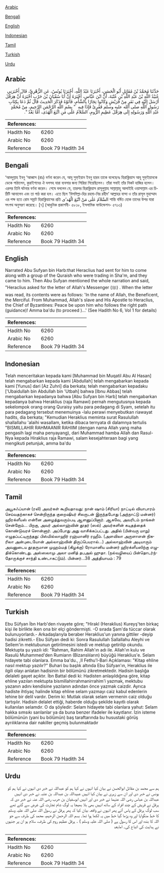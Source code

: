 [Arabic](#arabic)

[Bengali](#bengali)

[English](#english)

[Indonesian](#indonesian)

[Tamil](#tamil)

[Turkish](#turkish)

[Urdu](#urdu)

## Arabic


<div dir="rtl" lang="ar" style={{fontSize:'larger',backgroundColor:'#f8f9fa',padding:20}}>
حَدَّثَنَا مُحَمَّدُ بْنُ مُقَاتِلٍ أَبُو الْحَسَنِ، أَخْبَرَنَا عَبْدُ اللَّهِ، أَخْبَرَنَا يُونُسُ، عَنِ الزُّهْرِيِّ، قَالَ أَخْبَرَنِي عُبَيْدُ اللَّهِ بْنُ عَبْدِ اللَّهِ بْنِ عُتْبَةَ، أَنَّ ابْنَ عَبَّاسٍ، أَخْبَرَهُ أَنَّ أَبَا سُفْيَانَ بْنَ حَرْبٍ أَخْبَرَهُ أَنَّ هِرَقْلَ أَرْسَلَ إِلَيْهِ فِي نَفَرٍ مِنْ قُرَيْشٍ وَكَانُوا تِجَارًا بِالشَّأْمِ، فَأَتَوْهُ فَذَكَرَ الْحَدِيثَ قَالَ ثُمَّ دَعَا بِكِتَابِ رَسُولِ اللَّهِ صلى الله عليه وسلم فَقُرِئَ فَإِذَا فِيهِ ‏ "‏ بِسْمِ اللَّهِ الرَّحْمَنِ الرَّحِيمِ، مِنْ مُحَمَّدٍ عَبْدِ اللَّهِ وَرَسُولِهِ إِلَى هِرَقْلَ عَظِيمِ الرُّومِ، السَّلاَمُ عَلَى مَنِ اتَّبَعَ الْهُدَى، أَمَّا بَعْدُ ‏"‏‏.‏
</div>
<div style={{backgroundColor:'#f8f9fa',padding:20, marginBottom: 10}}><table> <thead> <tr> <th>References:</th> <th></th> </tr> </thead> <tbody><tr><td>Hadith No</td><td>6260</td></tr><tr><td>Arabic No</td><td>6260</td></tr><tr><td>Reference</td><td>Book 79 Hadith 34</td></tr></tbody></table></div>

## Bengali


<div dir="ltr" lang="bn" style={{fontSize:'larger',backgroundColor:'#f8f9fa',padding:20}}>
‘আবদুল্লাহ ইবনু ‘আব্বাস (রাঃ) বর্ণনা করেন যে, আবূ সুফ্ইয়ান ইবনু হারব তাকে বলেছেনঃ হিরাক্লিয়াস আবূ সুফ্ইয়ানকে ডেকে পাঠালেন, কুরাইশদের ঐ দলসহ যারা ব্যবসার জন্য সিরিয়া গিয়েছিলেন। তাঁরা সবাই তাঁর নিকট হাজির হলেন। এরপর তিনি ঘটনার বর্ণনা করেন। শেষে বললেন যে, তারপর হিরাক্লিয়াস রাসূলুল্লাহ সাল্লাল্লাহু আলাইহি ওয়াসাল্লাম এর চিঠিটি আনালেন এবং তা পাঠ করা হল। এতে ছিল ‘বিসমিল্লা-হির রহমা-নির রহীম’ আল্লাহর বান্দা ও তাঁর রাসূল মুহাম্মাদ এর পক্ষ হতে রোম সম্রাট হিরাক্লিয়াসের প্রতি السَّلاَمُ عَلٰى مَنْ اتَّبَعَ الْهُد‘ى শান্তি বর্ষিত হোক তাদের উপর যারা সৎপথ অনুসরণ করেছে। [৭] (আধুনিক প্রকাশনী- ৫৮১৮, ইসলামিক ফাউন্ডেশন- ৫৭১৩)
</div>
<div style={{backgroundColor:'#f8f9fa',padding:20, marginBottom: 10}}><table> <thead> <tr> <th>References:</th> <th></th> </tr> </thead> <tbody><tr><td>Hadith No</td><td>6260</td></tr><tr><td>Arabic No</td><td>6260</td></tr><tr><td>Reference</td><td>Book 79 Hadith 34</td></tr></tbody></table></div>

## English


<div dir="ltr" lang="en" style={{fontSize:'larger',backgroundColor:'#f8f9fa',padding:20}}>
Narrated Abu Sufyan bin Harb:that Heraclius had sent for him to come along with a group of the Quraish who were trading in Sha'm, and they came to him. Then Abu Sufyan mentioned the whole narration and said, "Heraclius asked for the letter of Allah's Messenger (ﷺ) . When the letter was read, its contents were as follows: 'In the name of Allah, the Beneficent, the Merciful. From Muhammad, Allah's slave and His Apostle to Heraclius, the Chief of Byzantines: Peace be upon him who follows the right path (guidance)! Amma ba'du (to proceed )...' (See Hadith No 6, Vol 1 for details)
</div>
<div style={{backgroundColor:'#f8f9fa',padding:20, marginBottom: 10}}><table> <thead> <tr> <th>References:</th> <th></th> </tr> </thead> <tbody><tr><td>Hadith No</td><td>6260</td></tr><tr><td>Arabic No</td><td>6260</td></tr><tr><td>Reference</td><td>Book 79 Hadith 34</td></tr></tbody></table></div>

## Indonesian


<div dir="ltr" lang="id" style={{fontSize:'larger',backgroundColor:'#f8f9fa',padding:20}}>
Telah menceritakan kepada kami [Muhammad bin Muqatil Abu Al Hasan] telah mengabarkan kepada kami [Abdullah] telah mengabarkan kepada kami [Yunus] dari [Az Zuhri] dia berkata; telah mengabarkan kepadaku ['Ubaidullah bin Abdullah bin 'Utbah] bahwa [Ibnu Abbas] telah mengabarkan kepadanya bahwa [Abu Sufyan bin Harb] telah mengabarkan kepadanya bahwa Heraklius (raja Ramawi) pernah mengutusnya kepada sekelompok orang orang Quraisy yaitu para pedagang di Syam, setelah itu para pedagang tersebut menemuinya -lalu perawi menyebutkan riawayat hadits, dia berkata; "Kemudian Heraklius meminta surat Rasulullah shallallahu 'alaihi wasallam, ketika dibaca ternyata di dalamnya tertulis "BISMILLAHIR RAHMAANIR RAHIIM (dengan nama Allah yang maha pengasih lagi maha penyayang), dari Muhammad hamba Allah dan Rasul-Nya kepada Hiraklius raja Ramawi, salam kesejahteraan bagi yang mengikuti petunjuk, amma ba'du
</div>
<div style={{backgroundColor:'#f8f9fa',padding:20, marginBottom: 10}}><table> <thead> <tr> <th>References:</th> <th></th> </tr> </thead> <tbody><tr><td>Hadith No</td><td>6260</td></tr><tr><td>Arabic No</td><td>6260</td></tr><tr><td>Reference</td><td>Book 79 Hadith 34</td></tr></tbody></table></div>

## Tamil


<div dir="ltr" lang="ta" style={{fontSize:'larger',backgroundColor:'#f8f9fa',padding:20}}>
அபூசுஃப்யான் (ரலி) அவர்கள் கூறியதாவது: நான் ஷாம் (சிரியா) நாட்டில் வியாபாரம் செய்வதற்காகச் சென்றிருந்த குறைஷியர் சிலருடன் இருந்தபோது (அந்நாட்டு மன்னர்) ஹிரக்ளீயஸ் என்னை அழைத்துவரும்படி ஆளனுப்பினார். ஆகவே, அவரிடம் நாங்கள் சென்றோம்... பிறகு, அவர் அல்லாஹ்வின் தூதர் (ஸல்) அவர்களின் கடிதத்தைக் கொண்டுவரச் சொன்னார். அப்போது அது வாசிக்கப்பட்டது. அதில் (பின்வரு மாறு) எழுதப்பட்டிருந்தது: பிஸ்மில்லாஹிர் ரஹ்மானிர் ரஹீம். (அளவிலா அருளாளன் நிகரிலா அன்புடையோன் அல்லாஹ்வின் திருப்பெயரால்...) அல்லாஹ்வின் அடியாரும் அவனுடைய தூதருமான முஹம்மத் (கிழக்கு) ரோமானிய மன்னர் ஹிரக்ளீயஸிற்கு எழுதிக்கொண்டது. அஸ்ஸலாமு அலா மனித் தபஅல் ஹுதா. (நல்வழியைப் பின்தொடர்ந்தோருக்குச் சாந்தி உண்டாகட்டும்). பின்னர்...38 அத்தியாயம் : 79
</div>
<div style={{backgroundColor:'#f8f9fa',padding:20, marginBottom: 10}}><table> <thead> <tr> <th>References:</th> <th></th> </tr> </thead> <tbody><tr><td>Hadith No</td><td>6260</td></tr><tr><td>Arabic No</td><td>6260</td></tr><tr><td>Reference</td><td>Book 79 Hadith 34</td></tr></tbody></table></div>

## Turkish


<div dir="ltr" lang="tr" style={{fontSize:'larger',backgroundColor:'#f8f9fa',padding:20}}>
Ebu Süfyan İbn Harb'den rivayete göre; "Hirakl (Heraklius) Kureyş'ten birkaç kişi ile birlikte iken ona bir elçi göndermişti. -O sırada Şam'da tüccar olarak bulunuyorlardı.- Arkadaşlarıyla beraber Heraklius'un yanına gittiler -deyip hadisi zikretti.- Ebu Süfyan dedi ki: Sonra Rasulullah Sallallahu Aleyhi ve Sellem'in mektubunun getirilmesini istedi ve mektup getirilip okundu. Mektupta şu yazılı idi: "Rahman, Rahim Allah'ın adı ile. Allah'ın kulu ve Rasulü Muhammed'den Rumiarın (Bizanslıların) büyüğü Heraklius'e. Selam hidayete tabi olanlara. Emma ba'du., ,II Fethu'l-Bari Açıklaması: "Kitap ehline nasıl mektup yazılır?" Buhari bu başlık altında Ebu Süfyan'ın, Heraklius ile ilgili olayı anlatan hadisinin bir bölümünü zikretmektedir. Hadisin başlığa delaleti gayet açıktır. İbn Battal dedi ki: Hadisten anlaşıldığına göre, kitap ehline yazılan mektupta bismillahirrahmanirrahim'i yazmak, mektubu yazanın adını kendisine yazılanın adından önce yazmak caizdir. Ayrıca hadiste ihtiyaç halinde kitap ehline selam yazmayı caiz kabul edenlerin lehine bir delil vardır. Derim ki: Mutlak olarak selam vermenin caiz olduğu tartışılır. Hadisin delalet ettiği, haberde olduğu şekilde kayıtlı olarak kullanılan selamdır. O da şöyledir: Selam hidayete tabi olanlara yahut: Selam hakka sımsıkı sarılanlar ya da buna benzer ifadeler ile kayıtlanır. İzin isteme bölümünün (yani bu bölümün) baş taraftarında bu husustaki görüş ayrılıklarına dair nakiller geçmiş bulunmaktadır
</div>
<div style={{backgroundColor:'#f8f9fa',padding:20, marginBottom: 10}}><table> <thead> <tr> <th>References:</th> <th></th> </tr> </thead> <tbody><tr><td>Hadith No</td><td>6260</td></tr><tr><td>Arabic No</td><td>6260</td></tr><tr><td>Reference</td><td>Book 79 Hadith 34</td></tr></tbody></table></div>

## Urdu


<div dir="rtl" lang="ur" style={{fontSize:'larger',backgroundColor:'#f8f9fa',padding:20}}>
ہم سے محمد بن مقاتل ابوالحسن نے بیان کیا انہوں نے کہا ہم کو عبداللہ نے خبر دی انہوں نے کہا ہم کو یونس نے خبر دی اور ان سے زہری نے بیان کیا انہیں عبیداللہ بن عبداللہ بن عتبہ نے خبر دی انہیں عبداللہ بن عباس رضی اللہ عنہما نے خبر دی اور انہیں ابوسفیان بن حرب رضی اللہ عنہ نے خبر دی کہ ہرقل نے قریش کے چند افراد کے ساتھ انہیں بھی بلا بھیجا یہ لوگ شام تجارت کی غرض سے گئے تھے سب لوگ ہرقل کے پاس آئے پھر انہوں نے واقعہ بیان کیا کہ پھر ہرقل نے رسول اللہ صلی اللہ علیہ وسلم کا خط منگوایا اور وہ پڑھا گیا خط میں یہ لکھا ہوا تھا۔ بسم اللہ الرحمن الرحیم، محمد کی طرف سے جو اللہ کا بندہ اور اس کا رسول ہے ( صلی اللہ علیہ وسلم ) ۔ ہرقل عظیم روم کی طرف، سلام ہو ان پر جنہوں نے ہدایت کی اتباع کی۔ امابعد
</div>
<div style={{backgroundColor:'#f8f9fa',padding:20, marginBottom: 10}}><table> <thead> <tr> <th>References:</th> <th></th> </tr> </thead> <tbody><tr><td>Hadith No</td><td>6260</td></tr><tr><td>Arabic No</td><td>6260</td></tr><tr><td>Reference</td><td>Book 79 Hadith 34</td></tr></tbody></table></div>